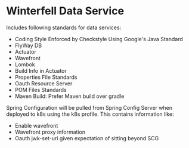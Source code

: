 # Winterfell Data Service

Includes following standards for data services:

- Coding Style Enforced by Checkstyle Using Google's Java Standard
- FlyWay DB
- Actuator
- Wavefront
- Lombok
- Build Info in Actuator
- Properties File Standards
- Oauth Resource Server
- POM Files Standards
- Maven Build: Prefer Maven build over gradle

Spring Configuration will be pulled from Spring Config Server when deployed to k8s using the k8s profile. This contains information like:
- Enable wavefront
- Wavefront proxy information
- Oauth jwk-set-uri given expectation of sitting beyond SCG
